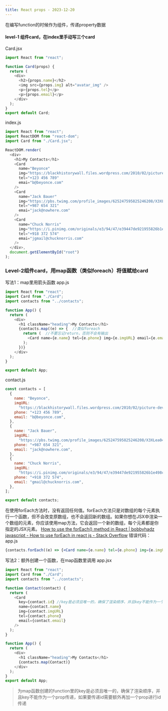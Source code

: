 ```yaml
---
title: React props - 2023-12-20
---
```

在编写function的时候作为组件，传递property数据


#### level-1 组件card，在index里手动写三个card

Card.jsx
```jsx
import React from "react";

function Card(props) {
  return (
    <div>
      <h2>{props.name}</h2>
      <img src={props.img} alt="avatar_img" />
      <p>{props.tel}</p>
      <p>{props.email}</p>
    </div>
  );
}
export default Card;
```

index.js
```js
import React from "react";
import ReactDOM from "react-dom";
import Card from "./Card.jsx";

ReactDOM.render(
  <div>
    <h1>My Contacts</h1>
    <Card
      name="Beyonce"
      img="https://blackhistorywall.files.wordpress.com/2010/02/picture-device-independent-bitmap-119.jpg"
      tel="+123 456 789"
      emai="b@beyonce.com"
    />
    <Card
      name="Jack Bauer"
      img="https://pbs.twimg.com/profile_images/625247595825246208/X3XLea04_400x400.jpg"
      tel="+987 654 321"
      emai="jack@nowhere.com"
    />
    <Card
      name="Chuck Norris"
      img="https://i.pinimg.com/originals/e3/94/47/e39447de921955826b1e498ccf9a39af.png"
      tel="+918 372 574"
      emai="jgmail@chucknorris.com"
    />
  </div>,
  document.getElementById("root")
);
```

### Level-2组件card，用map函数（类似foreach）将值赋给card

写法1：map里用箭头函数
app.js
```jsx
import React from "react";
import Card from "./Card";
import contacts from "../contacts";

function App() {
  return (
    <div>
      <h1 className="heading">My Contacts</h1>
      {contacts.map((e) => {  //类似foreach
        return (  //不要忘记return，否则不会有输出
          <Card name={e.name} tel={e.phone} img={e.imgURL} email={e.email} />
        );
      })}
    </div>
  );
}

export default App;
```

contact.js
```js
const contacts = [
  {
    name: "Beyonce",
    imgURL:
      "https://blackhistorywall.files.wordpress.com/2010/02/picture-device-independent-bitmap-119.jpg",
    phone: "+123 456 789",
    email: "b@beyonce.com",
  },
  {
    name: "Jack Bauer",
    imgURL:
      "https://pbs.twimg.com/profile_images/625247595825246208/X3XLea04_400x400.jpg",
    phone: "+987 654 321",
    email: "jack@nowhere.com",
  },
  {
    name: "Chuck Norris",
    imgURL:
      "https://i.pinimg.com/originals/e3/94/47/e39447de921955826b1e498ccf9a39af.png",
    phone: "+918 372 574",
    email: "gmail@chucknorris.com",
  },
];

export default contacts;
```

在使用forEach方法时，没有返回任何值。forEach方法只是对数组的每个元素执行一个函数，但不会改变原数组，也不会返回新的数组。如果你想在JSX中渲染一个数组的元素，你应该使用map方法，它会返回一个新的数组，每个元素都是你指定的JSX元素。
[How to use the forEach() method in React | bobbyhadz](https://bobbyhadz.com/blog/react-foreach)
[javascript - How to use forEach in react js - Stack Overflow](https://stackoverflow.com/questions/68199127/how-to-use-foreach-in-react-js)
错误代码：
app.js
```jsx
{contacts.forEach((e) => {<Card name={e.name} tel={e.phone} img={e.imgURL} email={e.email} />})}
```

写法2：额外创建一个函数，在map函数里调用
app.jsx
```jsx
import React from "react";
import Card from "./Card";
import contacts from "../contacts";

function Contact(contact) {
  return (
    <Card
      key={contact.id} //key是必须且唯一的，确保了渲染顺序，并且key不能作为一个prop传递，如果要传递id需要额外再加一个prop进行id传递
      name={contact.name}
      img={contact.imgURL}
      tel={contact.phone}
      email={contact.email}
    />
  );
}

function App() {
  return (
    <div>
      <h1 className="heading">My Contacts</h1>
      {contacts.map(Contact)}
    </div>
  );
}
export default App;
```

>为map函数创建的function里的key是必须且唯一的，确保了渲染顺序，并且key不能作为一个prop传递，如果要传递id需要额外再加一个prop进行id传递

